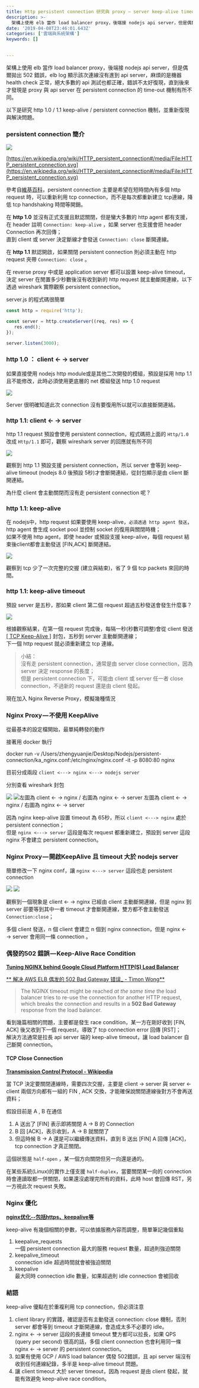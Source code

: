 ```yaml
---
title: Http persistent connection 研究與 proxy — server keep-alive timeout 不一致的 502 錯誤
description: >-
  架構上使用 elb 當作 load balancer proxy，後端接 nodejs api server，但是偶爾拋出 502 錯誤，後來發現是 proxy 與 server 間 keep-alive 差異所造成
date: '2019-04-08T23:46:01.643Z'
categories: ['雲端與系統架構']
keywords: []

  
---
```


架構上使用 elb 當作 load balancer proxy，後端接 nodejs api server，但是偶爾拋出 502 錯誤，elb log 顯示該次連線沒有進到 api server，麻煩的是機器 health check 正常，絕大多數的 api 測試也都正確，錯誤不太好復現，直到後來才發現是 proxy 與 api server 在 persistent connection 的 time-out 機制有所不同。

以下是研究 http 1.0 / 1.1 keep-alive / persistent connection 機制，並重新復現與解決問題。

### persistent connection 簡介

![](/posts/img/1__TCGmEtiKtghxQ6yG28J2Sg.png)

[https://en.wikipedia.org/wiki/HTTP_persistent_connection#/media/File:HTTP_persistent_connection.svg](https://en.wikipedia.org/wiki/HTTP_persistent_connection#/media/File:HTTP_persistent_connection.svg)

參考自[維基百科](https://en.wikipedia.org/wiki/HTTP_persistent_connection)，persistent connection 主要是希望在短時間內有多個 http request 時，可以重新利用 tcp connection，而不是每次都重新建立 tcp連線，降低 tcp handshaking 時間等開銷。

在 **http 1.0** 並沒有正式支援且默認關閉，但是蠻大多數的 http agent 都有支援，在 header 註明 `Connection: keep-alive` ，如果 server 也支援會把 header Connection 再次回傳；  
直到 client 或 server 決定斷線才會發送 `Connection: close` 斷開連線。

在 **http 1.1** 默認開啟，如果關閉 persistent connection 則必須主動在 http request 夾帶 `Connection: close` 。

在 reverse proxy 中或是 application server 都可以設置 keep-alive timeout，決定 server 在閒置多少秒數後沒有收到新的 http request 就主動斷開連線，以下透過 wireshark 實際觀察 persistent connection。

server.js 的程式碼很簡單
```js
const http = require('http');

const server = http.createServer((req, res) => {  
   res.end();  
});

server.listen(3000);
```

### http 1.0 ： client ← → server

如果直接使用 nodejs http module或是其他二次開發的模組，預設是採用 http 1.1 且不能修改，此時必須使用更底層的 net 模組發送 http 1.0 request

![](/posts/img/1____VxpaLipngwfWOh74Ye__CA.jpeg)

Server 很明確知道此次 connection 沒有要復用所以就可以直接斷開連結。

### http 1.1: client ← → server

http 1.1 request 預設會使用 persistent connection，程式碼把上面的 `Http/1.0` 改成 `Http/1.1` 即可，觀察 wireshark server 的回應就有所不同

![](/posts/img/1__4g8eFUFSBgKKQZjqSVsBkA.jpeg)

觀察到 http 1.1 預設支援 persistent connection，所以 server 會等到 keep-alive timeout (nodejs 8.0 後預設 5秒)才會斷開連結，從封包顯示是由 client 斷開連結。

為什麼 client 會主動關閉而沒有走 persistent connection 呢？

### http 1.1: keep-alive

在 nodejs中，http request 如果要使用 keep-alive，`必須透過 http agent 發送`，http agent 會生成 socket pool 並控制 socket 的復用與關閉時機；  
如果不使用 http agent，即使 header 或預設支援 keep-alive，每個 request 結束後client都會主動發送 [FIN,ACK] 斷開連結。

![](/posts/img/1__HPu__O06NHGGpqpfwTg__pYg.jpeg)

觀察到 tcp 少了一次完整的交握 (建立與結束)，省了 9 個 tcp packets 來回的時間。

### http 1.1: keep-alive timeout

預設 server 是五秒，那如果 client 第二個 request 超過五秒發送會發生什麼事？

![](/posts/img/1__FcolIW8__fD4jCIwMu6oWyw.jpeg)

根據觀察結果，在第一個 request 完成後，每隔一秒(秒數可調整)會從 client 發送 [[ TCP Keep-Alive ]](http://www.tldp.org/HOWTO/html_single/TCP-Keepalive-HOWTO/#whatis) 封包，五秒到 server 主動斷開連線；  
下一個 http request 就必須重新建立 tcp 連線。

> 小結：  
> 沒有走 persistent connection，通常是由 server close connection，因為 server 決定 response 的長度；  
> 但是 persistent connection 下，可能由 client 或 server 任一者 close connection，不過新的 request 還是由 client 發起。

現在加入 Nginx Reverse Proxy，模擬幾種情況

### Nginx Proxy — 不使用 KeepAlive

從最基本的設定檔開始，最單純轉發的動作

接著用 docker 執行

docker run -v /Users/zhengyuanjie/Desktop/Nodejs/persistent-connection/ka_nginx.conf:/etc/nginx/nginx.conf -it -p 8080:80  nginx

目前分成兩段 `client <---> nginx <---> nodejs server`

分別查看 wireshark 封包

![](/posts/img/1__fcMFyqRZQpyVIH3F2iBIQg.jpeg)
![左圖為 client ← → nginx / 右圖為 nginx ← → server](/posts/img/1__F9tpw9gqLudFmq65vjZ6zA.jpeg)
左圖為 client ← → nginx / 右圖為 nginx ← → server

因為 nginx keep-alive 設置 timeout 為 65秒，所以 `client <---> nginx` 處於 persistent connection；  
但是 `nginx <---> server` 這段是每次 request 都重新建立，預設到 server 這段 nginx 不會建立 persistent connection。

### Nginx Proxy — 開啟KeepAlive 且 timeout 大於 nodejs server

簡單修改一下 nginx conf，讓 `nginx <---> server` 這段也走 persistent connection

![](/posts/img/1__BAM9__7LQjtNIRDSBLn0SOQ.jpeg)
![](/posts/img/1__8pTNIDN7hnuI6uFToEdVZg.jpeg)

觀察到一個現象是 client ← → nginx 已經由 client 主動斷開連線，但是 nginx 到 server 卻要等到其中一者 timeout 才會斷開連線，雙方都不會主動發送 `Connection:close`；

多個 client 發送，n 個 client 會建立 n 個到 nginx connection，但是 nginx ← → server 會用同一條 connection 。

### 偶發的502 錯誤 — Keep-Alive Race Condition

[**Tuning NGINX behind Google Cloud Platform HTTP(S) Load Balancer**](https://blog.percy.io/tuning-nginx-behind-google-cloud-platform-http-s-load-balancer-305982ddb340)

[** 解决 AWS ELB 偶发的 502 Bad Gateway 错误_ - Timon Wong**](http://theo.im/blog/2017/10/14/suspicious-502-error-from-elb/)

> The NGINX timeout might be reached _at the same time_ the load balancer tries to re-use the connection for another HTTP request, which breaks the connection and results in a **502 Bad Gateway** response from the load balancer.

看到幾篇相關的問題，主要都是發生 race condition，某一方在剛好收到 [FIN, ACK] 後又收到下一個 request，導致了 tcp connection error 回傳 [RST]；  
解決方法通常是拉長 api server 端的 keep-alive timeout，讓 load balancer 自己斷開 connection。

#### TCP Close Connection

[**Transmission Control Protocol - Wikipedia** ](https://en.wikipedia.org/wiki/Transmission_Control_Protocol)

當 TCP 決定要關閉連線時，需要四次交握，主要是 client → server 與 server ← client 兩個方向都有一組的 FIN , ACK 交換，才能確保說關閉連線後對方不會再送資料；

假設目前是 A , B 在通信

1.  A 送出了 [FIN] 表示即將關閉 A → B 的 Connection
2.  B 回 [ACK]，表示收到，A → B 就關閉了
3.  但這時候 B → A 還是可以繼續傳送資料，直到 B 送出 [FIN] A 回傳 [ACK]，tcp connection 才真正關閉。

這個狀態是 `half-open`  ，某一個方向關閉但另一向還是通的。

在某些系統(Linux)的實作上僅支援 `half-duplex`，當要關閉某一向的 connection 時會連讀取都一併關閉，如果還沒處理完所有的資料，此時 host 會回傳 RST，另一方視此次 request 失敗。

### Nginx 優化

[**nginx优化--包括https、keepalive等**](https://lanjingling.github.io/2016/06/11/nginx-https-keepalived-youhua/)

keep-alive 有幾個相關的參數，可以依據服務內容而調整，簡單筆記幾個重點

1.  keepalive_requests  
    一個 persistent connection 最大的服務 request 數量，超過則強迫關閉
2.  keepalive_timeout  
    connection idle 超過時間就會被強迫關閉
3.  keepalive  
    最大同時 connection idle 數量，如果超過則 idle connection 會被回收

### 結語

keep-alive 優點在於重複利用 tcp connection，但必須注意

1.  client library 的實踐，確認是否有主動發送 connection: close 機制，否則 server 都會等到 timeout 才斷開連線，會造成太多不必要的 idle。
2.  nginx ← → server 這段的長連接 timeout 雙方都可以拉長，如果 QPS (query per second) 很高的話，多個 client connection 也會利用同一條 nginx ← → server 的 persistent connection。
3.  如果有使用 GCP / AWS load balancer 偶發 502錯誤，且 api server 端沒有收到任何連線紀錄，多半是 keep-alive timeout 問題。
4.  讓 client timeout 大於 server timeout，因為 request 是由 client 發起，就能有效避免 keep-alive race condition。